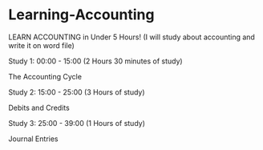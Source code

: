 # Learning-Accounting
LEARN ACCOUNTING in Under 5 Hours! (I will study about accounting and write it on word file)

Study 1: 00:00 - 15:00 (2 Hours 30 minutes of study)

The Accounting Cycle

Study 2: 15:00 - 25:00 (3 Hours of study)

Debits and Credits

Study 3: 25:00 - 39:00 (1 Hours of study)

Journal Entries
